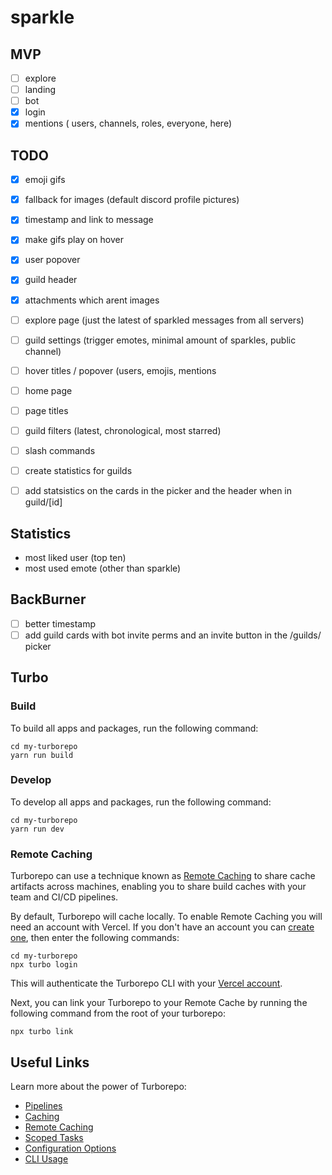# sparkle

## MVP

- [ ] explore
- [ ] landing
- [ ] bot
- [x] login
- [x] mentions ( users, channels, roles, everyone, here)

## TODO

- [x] emoji gifs
- [x] fallback for images (default discord profile pictures)
- [x] timestamp and link to message
- [x] make gifs play on hover
- [x] user popover
- [x] guild header
- [x] attachments which arent images
- [ ] explore page (just the latest of sparkled messages from all servers)
- [ ] guild settings (trigger emotes, minimal amount of sparkles, public channel)
- [ ] hover titles / popover (users, emojis, mentions
- [ ] home page
- [ ] page titles
- [ ] guild filters (latest, chronological, most starred)

- [ ] slash commands

- [ ] create statistics for guilds
- [ ] add statsistics on the cards in the picker and the header when in guild/\[id\]

## Statistics

- most liked user (top ten)
- most used emote (other than sparkle)

## BackBurner

- [ ] better timestamp
- [ ] add guild cards with bot invite perms and an invite button in the /guilds/ picker

## Turbo

### Build

To build all apps and packages, run the following command:

```
cd my-turborepo
yarn run build
```

### Develop

To develop all apps and packages, run the following command:

```
cd my-turborepo
yarn run dev
```

### Remote Caching

Turborepo can use a technique known as [Remote Caching](https://turborepo.org/docs/core-concepts/remote-caching) to share cache artifacts across machines, enabling you to share build caches with your team and CI/CD pipelines.

By default, Turborepo will cache locally. To enable Remote Caching you will need an account with Vercel. If you don't have an account you can [create one](https://vercel.com/signup), then enter the following commands:

```
cd my-turborepo
npx turbo login
```

This will authenticate the Turborepo CLI with your [Vercel account](https://vercel.com/docs/concepts/personal-accounts/overview).

Next, you can link your Turborepo to your Remote Cache by running the following command from the root of your turborepo:

```
npx turbo link
```

## Useful Links

Learn more about the power of Turborepo:

- [Pipelines](https://turborepo.org/docs/core-concepts/pipelines)
- [Caching](https://turborepo.org/docs/core-concepts/caching)
- [Remote Caching](https://turborepo.org/docs/core-concepts/remote-caching)
- [Scoped Tasks](https://turborepo.org/docs/core-concepts/scopes)
- [Configuration Options](https://turborepo.org/docs/reference/configuration)
- [CLI Usage](https://turborepo.org/docs/reference/command-line-reference)
